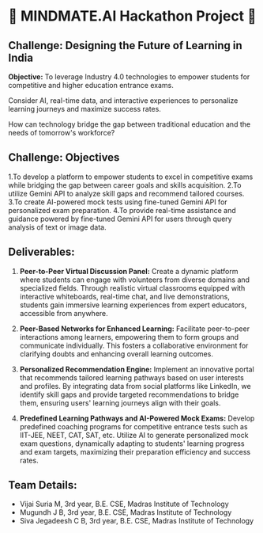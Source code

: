 
# 🧠 MINDMATE.AI Hackathon Project 🚀

## Challenge: Designing the Future of Learning in India

**Objective:** To leverage Industry 4.0 technologies to empower students for competitive and higher education entrance exams. 

Consider AI, real-time data, and interactive experiences to personalize learning journeys and maximize success rates. 

How can technology bridge the gap between traditional education and the needs of tomorrow's workforce?

## Challenge: Objectives

1.To develop a platform to empower students to excel in competitive exams while bridging the gap between career goals and skills acquisition. 
2.To utilize Gemini API to analyze skill gaps and recommend tailored courses.
3.To create AI-powered mock tests using fine-tuned Gemini API for personalized exam preparation.
4.To provide real-time assistance and guidance powered by fine-tuned Gemini API for users through query analysis of text or image data.



## Deliverables:

1. **Peer-to-Peer Virtual Discussion Panel:** Create a dynamic platform where students can engage with volunteers from diverse domains and specialized fields. Through realistic virtual classrooms equipped with interactive whiteboards, real-time chat, and live demonstrations, students gain immersive learning experiences from expert educators, accessible from anywhere.

2. **Peer-Based Networks for Enhanced Learning:** Facilitate peer-to-peer interactions among learners, empowering them to form groups and communicate individually. This fosters a collaborative environment for clarifying doubts and enhancing overall learning outcomes.

3. **Personalized Recommendation Engine:** Implement an innovative portal that recommends tailored learning pathways based on user interests and profiles. By integrating data from social platforms like LinkedIn, we identify skill gaps and provide targeted recommendations to bridge them, ensuring users' learning journeys align with their goals.

4. **Predefined Learning Pathways and AI-Powered Mock Exams:** Develop predefined coaching programs for competitive entrance tests such as IIT-JEE, NEET, CAT, SAT, etc. Utilize AI to generate personalized mock exam questions, dynamically adapting to students' learning progress and exam targets, maximizing their preparation efficiency and success rates.

## Team Details:
- Vijai Suria M, 3rd year, B.E. CSE, Madras Institute of Technology
- Mugundh J B, 3rd year, B.E. CSE, Madras Institute of Technology
- Siva Jegadeesh C B, 3rd year, B.E. CSE, Madras Institute of Technology
